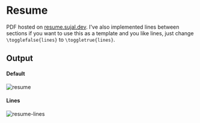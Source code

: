 # Resume

PDF hosted on [resume.sujal.dev](https://resume.sujal.dev). I've also implemented lines between sections if you want to
use this as a template and you like lines, just change `\togglefalse{lines}` to `\toggletrue{lines}`.

## Output

#### Default

![resume](https://user-images.githubusercontent.com/75830554/226650799-f712c471-35c6-484d-b790-e19d479f35f6.png)

#### Lines

![resume-lines](https://user-images.githubusercontent.com/75830554/226793729-c9250c4b-b8e3-4497-978f-4c8d206b9f8c.png)
